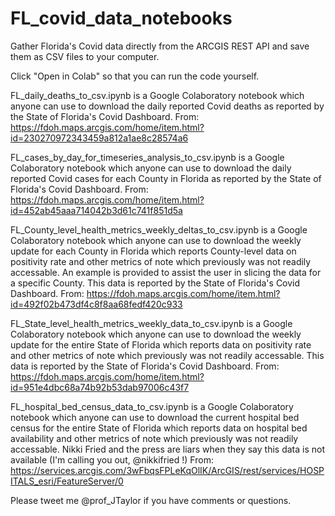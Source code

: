 # FL_covid_data_notebooks
Gather Florida's Covid data directly from the ARCGIS REST API and save them as CSV files to your computer.

Click "Open in Colab" so that you can run the code yourself.

FL_daily_deaths_to_csv.ipynb is a Google Colaboratory notebook which anyone can use to download the daily reported Covid deaths as reported by the State of Florida's Covid Dashboard. From: https://fdoh.maps.arcgis.com/home/item.html?id=230270972343459a812a1ae8c28574a6

FL_cases_by_day_for_timeseries_analysis_to_csv.ipynb is a Google Colaboratory notebook which anyone can use to download the daily reported Covid cases for each County in Florida as reported by the State of Florida's Covid Dashboard. From: https://fdoh.maps.arcgis.com/home/item.html?id=452ab45aaa714042b3d61c741f851d5a

FL_County_level_health_metrics_weekly_deltas_to_csv.ipynb is a Google Colaboratory notebook which anyone can use to download the weekly update for each County in Florida which reports County-level data on positivity rate and other metrics of note which previously was not readily accessable. An example is provided to assist the user in slicing the data for a specific County. This data is reported by the State of Florida's Covid Dashboard. From: https://fdoh.maps.arcgis.com/home/item.html?id=492f02b473df4c8f8aa68fedf420c933

FL_State_level_health_metrics_weekly_data_to_csv.ipynb is a Google Colaboratory notebook which anyone can use to download the weekly update for the entire State of Florida which reports data on positivity rate and other metrics of note which previously was not readily accessable. This data is reported by the State of Florida's Covid Dashboard. From: https://fdoh.maps.arcgis.com/home/item.html?id=951e4dbc68a74b92b53dab97006c43f7

FL_hospital_bed_census_data_to_csv.ipynb is a Google Colaboratory notebook which anyone can use to download the current hospital bed census for the entire State of Florida which reports data on hospital bed availability and other metrics of note which previously was not readily accessable. Nikki Fried and the press are liars when they say this data is not available (I'm calling you out, @nikkifried !) From: https://services.arcgis.com/3wFbqsFPLeKqOlIK/ArcGIS/rest/services/HOSPITALS_esri/FeatureServer/0

Please tweet me @prof_JTaylor if you have comments or questions.
